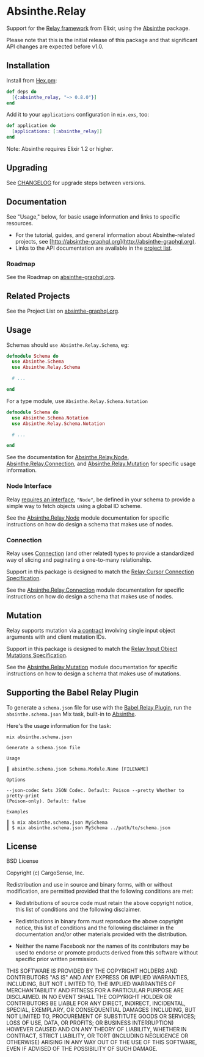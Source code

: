# Absinthe.Relay

Support for the [Relay framework](https://facebook.github.io/relay/)
from Elixir, using the [Absinthe](https://github.com/absinthe-graphql/absinthe)
package.

Please note that this is the initial release of this package and that
significant API changes are expected before v1.0.

## Installation

Install from [Hex.pm](https://hex.pm/packages/absinthe_relay):

```elixir
def deps do
  [{:absinthe_relay, "~> 0.8.0"}]
end
```

Add it to your `applications` configuration in `mix.exs`, too:

```elixir
def application do
  [applications: [:absinthe_relay]]
end
```

Note: Absinthe requires Elixir 1.2 or higher.

## Upgrading

See [CHANGELOG](./CHANGELOG.md) for upgrade steps between versions.

## Documentation

See "Usage," below, for basic usage information and links to specific resources.

- For the tutorial, guides, and general information about Absinthe-related
  projects, see [http://absinthe-graphql.org](http://absinthe-graphql.org).
- Links to the API documentation are available in the [project list](http://absinthe-graphql.org/projects).

### Roadmap

See the Roadmap on [absinthe-graphql.org](http://absinthe-graphql.org/roadmap).

## Related Projects

See the Project List on [absinthe-graphql.org](http://absinthe-graphql.org/projects).

## Usage

Schemas should `use Absinthe.Relay.Schema`, eg:

```elixir
defmodule Schema do
  use Absinthe.Schema
  use Absinthe.Relay.Schema

  # ...

end
```

For a type module, use `Absinthe.Relay.Schema.Notation`

```elixir
defmodule Schema do
  use Absinthe.Schema.Notation
  use Absinthe.Relay.Schema.Notation

  # ...

end
```

See the documentation for [Absinthe.Relay.Node](https://hexdocs.pm/absinthe_relay/Absinthe.Relay.Node.html),
[Absinthe.Relay.Connection](https://hexdocs.pm/absinthe_relay/Absinthe.Relay.Connection.html), and [Absinthe.Relay.Mutation](https://hexdocs.pm/absinthe_relay/Absinthe.Relay.Mutation.html)  for
specific usage information.

### Node Interface

Relay
[requires an interface](https://facebook.github.io/relay/docs/graphql-object-identification.html),
`"Node"`, be defined in your schema to provide a simple way to fetch
objects using a global ID scheme.

See the [Absinthe.Relay.Node](https://hexdocs.pm/absinthe_relay/Absinthe.Relay.Node.html)
module documentation for specific instructions on how do design a schema that makes use of nodes.

### Connection

Relay uses
[Connection](http://facebook.github.io/relay/docs/graphql-connections.html)
(and other related) types to provide a standardized way of slicing and
paginating a one-to-many relationship.

Support in this package is designed to match the [Relay Cursor Connection Specification](http://facebook.github.io/relay/graphql/connections.htm).

See the [Absinthe.Relay.Connection](https://hexdocs.pm/absinthe_relay/Absinthe.Relay.Connection.html)
module documentation for specific instructions on how do design a schema that makes use of nodes.

## Mutation

Relay supports mutation via [a contract](https://facebook.github.io/relay/docs/graphql-mutations.html) involving single input object arguments with and client mutation
IDs.

Support in this package is designed to match the [Relay Input Object Mutations Specification](https://facebook.github.io/relay/graphql/mutations.htm).

See the [Absinthe.Relay.Mutation](https://hexdocs.pm/absinthe_relay/Absinthe.Relay.Mutation.html) module documentation for specific instructions on how to design a schema that makes use of mutations.

## Supporting the Babel Relay Plugin

To generate a `schema.json` file for use with the [Babel Relay Plugin](https://facebook.github.io/relay/docs/guides-babel-plugin.html), run the `absinthe.schema.json` Mix task, built-in to [Absinthe](https://github.com/absinthe-graphql/absinthe).

Here's the usage information for the task:

```
mix absinthe.schema.json

Generate a schema.json file

Usage

┃ absinthe.schema.json Schema.Module.Name [FILENAME]

Options

--json-codec Sets JSON Codec. Default: Poison --pretty Whether to pretty-print
(Poison-only). Default: false

Examples

┃ $ mix absinthe.schema.json MySchema
┃ $ mix absinthe.schema.json MySchema ../path/to/schema.json
```

## License

BSD License

Copyright (c) CargoSense, Inc.

Redistribution and use in source and binary forms, with or without modification,
are permitted provided that the following conditions are met:

 * Redistributions of source code must retain the above copyright notice, this
   list of conditions and the following disclaimer.

 * Redistributions in binary form must reproduce the above copyright notice,
   this list of conditions and the following disclaimer in the documentation
   and/or other materials provided with the distribution.

 * Neither the name Facebook nor the names of its contributors may be used to
   endorse or promote products derived from this software without specific
   prior written permission.

THIS SOFTWARE IS PROVIDED BY THE COPYRIGHT HOLDERS AND CONTRIBUTORS "AS IS" AND
ANY EXPRESS OR IMPLIED WARRANTIES, INCLUDING, BUT NOT LIMITED TO, THE IMPLIED
WARRANTIES OF MERCHANTABILITY AND FITNESS FOR A PARTICULAR PURPOSE ARE
DISCLAIMED. IN NO EVENT SHALL THE COPYRIGHT HOLDER OR CONTRIBUTORS BE LIABLE FOR
ANY DIRECT, INDIRECT, INCIDENTAL, SPECIAL, EXEMPLARY, OR CONSEQUENTIAL DAMAGES
(INCLUDING, BUT NOT LIMITED TO, PROCUREMENT OF SUBSTITUTE GOODS OR SERVICES;
LOSS OF USE, DATA, OR PROFITS; OR BUSINESS INTERRUPTION) HOWEVER CAUSED AND ON
ANY THEORY OF LIABILITY, WHETHER IN CONTRACT, STRICT LIABILITY, OR TORT
(INCLUDING NEGLIGENCE OR OTHERWISE) ARISING IN ANY WAY OUT OF THE USE OF THIS
SOFTWARE, EVEN IF ADVISED OF THE POSSIBILITY OF SUCH DAMAGE.
